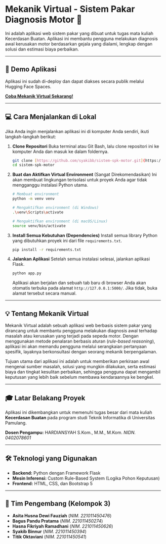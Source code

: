 # Mekanik Virtual - Sistem Pakar Diagnosis Motor 🔧

Ini adalah aplikasi web sistem pakar yang dibuat untuk tugas mata kuliah Kecerdasan Buatan. Aplikasi ini membantu pengguna melakukan diagnosis awal kerusakan motor berdasarkan gejala yang dialami, lengkap dengan solusi dan estimasi biaya perbaikan.

---

## 🚀 Demo Aplikasi

Aplikasi ini sudah di-deploy dan dapat diakses secara publik melalui Hugging Face Spaces.

**[Coba Mekanik Virtual Sekarang!](https://syakib-mekanik-virtual.hf.space/)**

---

## 💻 Cara Menjalankan di Lokal

Jika Anda ingin menjalankan aplikasi ini di komputer Anda sendiri, ikuti langkah-langkah berikut:

1.  **Clone Repositori**
    Buka terminal atau Git Bash, lalu clone repositori ini ke komputer Anda dan masuk ke dalam foldernya.
    ```bash
    git clone [https://github.com/syakibb/sistem-spk-motor.git](https://github.com/syakibb/sistem-spk-motor.git)
    cd sistem-spk-motor
    ```

2.  **Buat dan Aktifkan Virtual Environment** (Sangat Direkomendasikan)
    Ini akan membuat lingkungan terisolasi untuk proyek Anda agar tidak mengganggu instalasi Python utama.
    ```bash
    # Membuat environment
    python -m venv venv

    # Mengaktifkan environment (di Windows)
    .\venv\Scripts\activate

    # Mengaktifkan environment (di macOS/Linux)
    source venv/bin/activate
    ```

3.  **Install Semua Kebutuhan (Dependencies)**
    Install semua library Python yang dibutuhkan proyek ini dari file `requirements.txt`.
    ```bash
    pip install -r requirements.txt
    ```

4.  **Jalankan Aplikasi**
    Setelah semua instalasi selesai, jalankan aplikasi Flask.
    ```bash
    python app.py
    ```
    Aplikasi akan berjalan dan sebuah tab baru di browser Anda akan otomatis terbuka pada alamat `http://127.0.0.1:5000/`. Jika tidak, buka alamat tersebut secara manual.

---

## 💡 Tentang Mekanik Virtual

Mekanik Virtual adalah sebuah aplikasi web berbasis sistem pakar yang dirancang untuk membantu pengguna melakukan diagnosis awal terhadap masalah atau kerusakan yang terjadi pada sepeda motor. Dengan menggunakan metode penalaran berbasis aturan (*rule-based reasoning*), aplikasi ini akan memandu pengguna melalui serangkaian pertanyaan spesifik, layaknya berkonsultasi dengan seorang mekanik berpengalaman.

Tujuan utama dari aplikasi ini adalah untuk memberikan perkiraan awal mengenai sumber masalah, solusi yang mungkin dilakukan, serta estimasi biaya dan tingkat kesulitan perbaikan, sehingga pengguna dapat mengambil keputusan yang lebih baik sebelum membawa kendaraannya ke bengkel.

---

## 🎓 Latar Belakang Proyek

Aplikasi ini dikembangkan untuk memenuhi tugas besar dari mata kuliah **Kecerdasan Buatan** pada program studi Teknik Informatika di Universitas Pamulang.

**Dosen Pengampu:**
HARDIANSYAH S.Kom., M.M., M.Kom.
*NIDN. 0402078601*

---

## 🛠️ Teknologi yang Digunakan

* **Backend:** Python dengan Framework Flask
* **Mesin Inferensi:** Custom Rule-Based System (Logika Pohon Keputusan)
* **Frontend:** HTML, CSS, dan Bootstrap 5

---

## 👥 Tim Pengembang (Kelompok 3)

* **Asita Husna Dewi Fauziah** (*NIM. 221011450476*)
* **Bagus Pandu Pratama** (*NIM. 221011450274*)
* **Hasna Fikriyah Ramadhani** (*NIM. 221011450626*)
* **Syakib Binnur** (*NIM. 221011450394*)
* **Titik Oktaviani** (*NIM. 221011450541*)